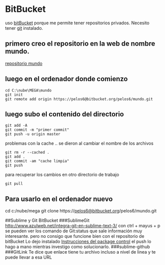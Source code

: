 # BitBucket
uso [bitBucket](https://bitbucket.org/pelos6) porque me permite tener repositorios privados.
Necesito tener [git](git.html) instalado.
## primero creo el repositorio en la web de nombre mundo.
[repositorio mundo](https://bitbucket.org/pelos6/mundo)
## luego en el ordenador donde comienzo
```
cd C:\nube\MEGA\mundo
git init
git remote add origin https://pelos6@bitbucket.org/pelos6/mundo.git
```

## luego subo el contenido del directorio
```
git add -A
git commit -m "primer commit"
git push -u origin master
```

problemas con la cache .. se dieron al cambiar el nombre de los archivos
```
git rm -r --cached .
git add .
git commit -am "cache limpia"
git push
```


para recuperar los cambios en otro directorio de trabajo
```
git pull
```
## Para usarlo en el ordenador nuevo
cd c:/nube/mega
git clone https://pelos6@bitbucket.org/pelos6/mundo.git

##Sublime y Git BitBucket
###SublimeGit  
http://www.azulweb.net/integra-git-en-sublime-text-3/
con ctrl + mayus + p se pueden ver los comando de Git:status 
que sale información muy interesante.
pero no consigo que funcione bien con el repositorio de bitBucket 
Lo dejo instalado 
[Instrucciones del package control](SublimeGitPackageControlMessages.md)
el push lo hago a mano mientras investigo como solucionarlo.
###sublime-github
###GitLink
Te dice que enlace tiene tu archivo incluso a nivel de linea y te puede llevar a esa URL
